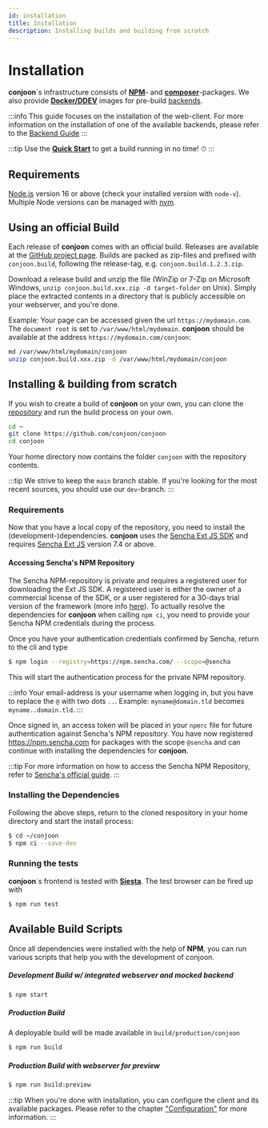 ```yaml
---
id: installation
title: Installation
description: Installing builds and building from scratch
---
```

# Installation

**conjoon**`s infrastructure consists of [**NPM**](https://www.npmjs.com/org/conjoon)- and [**composer**](https://packagist.org/packages/conjoon/)-packages. We also provide [**Docker/DDEV**](https://github.com/conjoon/ddev-ms-email) images for pre-build [backends](backends/overview).

:::info
This guide focuses on the installation of the web-client. For more information on the installation of one of the available backends, please refer to the [Backend Guide](backends/overview)
:::

:::tip
Use the [**Quick Start**](introduction.md#quick-start) to get a build running in no time! ⏱
:::


## Requirements
[Node.js](https://nodejs.org) version 16 or above (check your installed version with `node-v`). Multiple Node versions
can be managed with [nvm](https://github.com/nvm-sh/nvm).

## Using an official Build
Each release of **conjoon** comes with an official build. Releases are available at the [GitHub project page](https://github.com/conjoon/conjoon/releases/). Builds are packed as zip-files and prefixed with `conjoon.build`, following the release-tag, e.g.
`conjoon.build.1.2.3.zip`.

Download a release build and unzip the file (WinZip or 7-Zip on Microsoft Windows, `unzip conjoon.build.xxx.zip -d target-folder` on Unix).
Simply place the extracted contents in a directory that is publicly accessible on your webserver, and you're done.

Example: Your page can be accessed given the url `https://mydomain.com`. The `document root` is set to  `/var/www/html/mydomain`.
**conjoon** should be available at the address `https://mydomain.com/conjoon`:

```bash
md /var/www/html/mydomain/conjoon
unzip conjoon.build.xxx.zip -d /var/www/html/mydomain/conjoon
```


## Installing & building from scratch 

If you wish to create a build of **conjoon** on your own, you can clone the [repository](https://github.com/conjoon/conjoon) and
run the build process on your own.

```bash
cd ~
git clone https://github.com/conjoon/conjoon
cd conjoon
```

Your home directory now contains the folder `conjoon` with the repository contents. 

:::tip
We strive to keep the `main` branch stable. If you're looking for the most recent sources, you should use our `dev`-branch.
:::

### Requirements
Now that you have a local copy of the repository, you need to install the (development-)dependencies. **conjoon**
uses the [Sencha Ext JS SDK](https://sencha.com) and requires [Sencha Ext JS](https://sencha.com) version 7.4 or above.

#### Accessing Sencha's NPM Repository 

The Sencha NPM-repository is private and requires a registered user for downloading the Ext JS SDK. A registered user is either the owner of a commercial license of the SDK, or a user registered for a 30-days trial version of the framework (more info [here](https://www.sencha.com/products/extjs/evaluate/)). To actually resolve the dependencies for **conjoon** when calling `npm ci`, you need to provide your Sencha NPM credentials during the process. 

Once you have your authentication credentials confirmed by Sencha, return to the cli and type

```bash
$ npm login --registry=https://npm.sencha.com/ --scope=@sencha
```

This will start the authentication process for the private NPM repository. 

:::info
Your email-address is your username when logging in, but you have to replace the `@` with two dots `..`.
Example: `myname@domain.tld` becomes `myname..domain.tld`.
:::

Once signed in, an access token will be placed in your `npmrc` file for future authentication against Sencha's NPM repository.
You have now registered https://npm.sencha.com for packages with the scope `@sencha` and can continue with installing the dependencies for **conjoon**. 

:::tip
For more information on how to access the Sencha NPM Repository, refer to [Sencha's official guide](https://docs.sencha.com/extjs/7.4.0/guides/using_systems/using_npm/npm_repo_access.html).
:::

### Installing the Dependencies

Following the above steps, return to the cloned respository in your home directory and start the install process:

```bash
$ cd ~/conjoon
$ npm ci --save-dev  
```

### Running the tests
**conjoon**`s frontend is tested with [**Siesta**](http://bryntum.com/products/siesta). The test browser can be fired up with
```bash
$ npm run test
```

## Available Build Scripts
Once all dependencies were installed with the help of **NPM**, you can run various scripts that help you with the
development of conjoon.

##### Development Build w/ integrated webserver and mocked backend
```bash
$ npm start
```

##### Production Build
A deployable build will be made available in `build/production/conjoon`
```bash
$ npm run build
```

##### Production Build with webserver for preview
```bash
$ npm run build:preview
```


:::tip
When you're done with installation, you can configure the client and its available packages.
Please refer to the chapter ["Configuration"](./configuration) for more information.
:::
